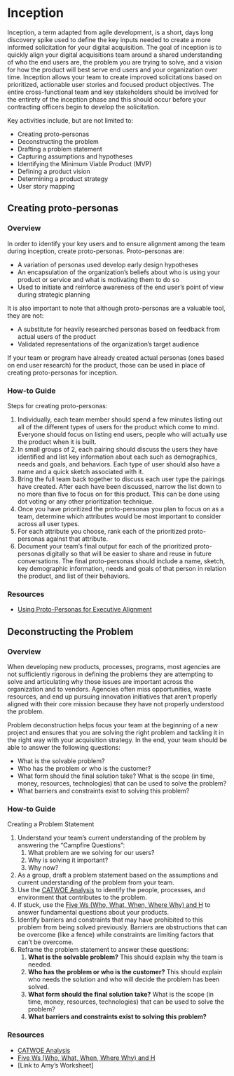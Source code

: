 # Inception

Inception, a term adapted from agile development, is a short, days long discovery spike used to define the key inputs needed to create a more informed solicitation for your digital acquisition. The goal of inception is to quickly align your digital acquisitions team around a shared understanding of who the end users are, the problem you are trying to solve, and a vision for how the product will best serve end users and your organization over time. Inception allows your team to create improved solicitations based on prioritized, actionable user stories and focused product objectives. The entire cross-functional team and key stakeholders should be involved for the entirety of the inception phase and this should occur before your contracting officers begin to develop the solicitation.

Key activities include, but are not limited to:

* Creating proto-personas
* Deconstructing the problem
* Drafting a problem statement
* Capturing assumptions and hypotheses
* Identifying the Minimum Viable Product (MVP)
* Defining a product vision
* Determining a product strategy
* User story mapping

## Creating proto-personas

### Overview

In order to identify your key users and to ensure alignment among the team during inception, create proto-personas. Proto-personas are:

* A variation of personas used develop early design hypotheses
* An encapsulation of the organization’s beliefs about who is using your product or service and what is motivating them to do so
* Used to initiate and reinforce awareness of the end user’s point of view during strategic planning

It is also important to note that although proto-personas are a valuable tool, they are not:

* A substitute for heavily researched personas based on feedback from actual users of the product
* Validated representations of the organization’s target audience

If your team or program have already created actual personas (ones based on end user research) for the product, those can be used in place of creating proto-personas for inception.

### How-to Guide

Steps for creating proto-personas:

1. Individually, each team member should spend a few minutes listing out all of the different types of users for the product which come to mind. Everyone should focus on listing end users, people who will actually use the product when it is built.
2. In small groups of 2, each pairing should discuss the users they have identified and list key information about each such as demographics, needs and goals, and behaviors. Each type of user should also have a name and a quick sketch associated with it.
3. Bring the full team back together to discuss each user type the pairings have created. After each have been discussed, narrow the list down to no more than five to focus on for this product. This can be done using dot voting or any other prioritization technique.
4. Once you have prioritized the proto-personas you plan to focus on as a team, determine which attributes would be most important to consider across all user types.
5. For each attribute you choose, rank each of the prioritized proto-personas against that attribute.
6. Document your team’s final output for each of the prioritized proto-personas digitally so that will be easier to share and reuse in future conversations. The final proto-personas should include a name, sketch, key demographic information, needs and goals of that person in relation the product, and list of their behaviors.

### Resources

* [Using Proto-Personas for Executive Alignment](https://uxmag.com/articles/using-proto-personas-for-executive-alignment)




## Deconstructing the Problem

### Overview

When developing new products, processes, programs, most agencies are not sufficiently rigorous in defining the problems they are attempting to solve and articulating why those issues are important across the organization and to vendors. Agencies often miss opportunities, waste resources, and end up pursuing innovation initiatives that aren’t properly aligned with their core mission because they have not properly understood the problem.

Problem deconstruction helps focus your team at the beginning of a new project and ensures that you are solving the right problem and tackling it in the right way with your acquisition strategy. In the end, your team should be able to answer the following questions:

- What is the solvable problem?  
- Who has the problem or who is the customer?  
- What form should the final solution take? What is the scope (in time, money, resources, technologies) that can be used to solve the problem?  
- What barriers and constraints exist to solving this problem? 
  

### How-to Guide

Creating a Problem Statement

1. Understand your team’s current understanding of the problem by answering the “Campfire Questions”: 
    1. What problem are we solving for our users? 
    2. Why is solving it important? 
    3. Why now? 
2. As a group, draft a problem statement based on the assumptions and current understanding of the problem from your team. 
3. Use the [CATWOE Analysis](http://bpmgeek.com/blog/what-catwoe-analysis) to identify the people, processes, and environment that contributes to the problem. 
4. If stuck, use the [Five Ws (Who, What, When, Where Why) and H](https://en.wikipedia.org/wiki/Five_Ws) to answer fundamental questions about your products. 
5. Identify barriers and constraints that may have prohibited to this problem from being solved previously. Barriers are obstructions that can be overcome (like a fence) while constraints are limiting factors that can’t be overcome. 
6. Reframe the problem statement to answer these questions: 
    1. **What is the solvable problem?** This should explain why the team is needed. 
    2. **Who has the problem or who is the customer?** This should explain who needs the solution and who will decide the problem has been solved. 
    3. **What form should the final solution take?** What is the scope (in time, money, resources, technologies) that can be used to solve the problem?  
    4. **What barriers and constraints exist to solving this problem?**


### Resources

- [CATWOE Analysis](http://bpmgeek.com/blog/what-catwoe-analysis) 
- [Five Ws (Who, What, When, Where Why) and H ](https://en.wikipedia.org/wiki/Five_Ws) 
- [Link to Amy’s Worksheet]
